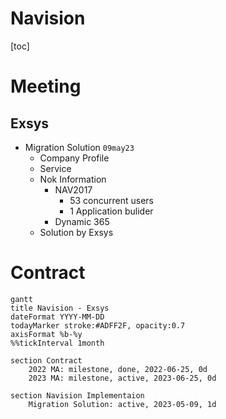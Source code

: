<style>
    .markdown-body { max-width: 1500px; }
    .div-mermaid { max-width: 3000px; }
    .st-blue { color: dodgerblue; font-size: 0.8em; }
    .st-green { color: green; font-size: 0.7em; }
    .st-red { color: darkred; font-size: 0.7em; }
    .st-orange { color: salmon; font-size: 0.7em; }
</style>

# Navision

[toc]

# Meeting
## Exsys
- Migration Solution `09may23`
    - Company Profile
    - Service
    - Nok Information
        - NAV2017
            - 53 concurrent users
            - 1 Application bulider
        - Dynamic 365
    - Solution by Exsys

# Contract
```mermaid
gantt
title Navision - Exsys
dateFormat YYYY-MM-DD
todayMarker stroke:#ADFF2F, opacity:0.7
axisFormat %b-%y
%%tickInterval 1month

section Contract
    2022 MA: milestone, done, 2022-06-25, 0d
    2023 MA: milestone, active, 2023-06-25, 0d
    
section Navision Implementaion
    Migration Solution: active, 2023-05-09, 1d
```